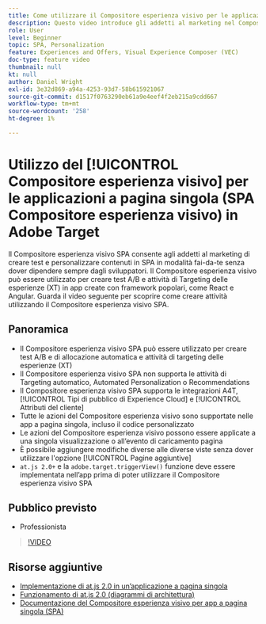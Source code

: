 ```yaml
---
title: Come utilizzare il Compositore esperienza visivo per le applicazioni a pagina singola (SPA Compositore esperienza visivo)
description: Questo video introduce gli addetti al marketing nel Compositore esperienza visivo di Adobe Target per le applicazioni a pagina singola (SPA VEC). Guarda questo video per scoprire come creare attività utilizzando il Compositore esperienza visivo SPA.
role: User
level: Beginner
topic: SPA, Personalization
feature: Experiences and Offers, Visual Experience Composer (VEC)
doc-type: feature video
thumbnail: null
kt: null
author: Daniel Wright
exl-id: 3e32d869-a94a-4253-93d7-58b615921067
source-git-commit: d1517f0763290eb61a9e4eef4f2eb215a9cdd667
workflow-type: tm+mt
source-wordcount: '258'
ht-degree: 1%

---
```


# Utilizzo del [!UICONTROL Compositore esperienza visivo] per le applicazioni a pagina singola (SPA Compositore esperienza visivo) in Adobe Target

Il Compositore esperienza visivo SPA consente agli addetti al marketing di creare test e personalizzare contenuti in SPA in modalità fai-da-te senza dover dipendere sempre dagli sviluppatori. Il Compositore esperienza visivo può essere utilizzato per creare test A/B e attività di Targeting delle esperienze (XT) in app create con framework popolari, come React e Angular. Guarda il video seguente per scoprire come creare attività utilizzando il Compositore esperienza visivo SPA.

## Panoramica

* Il Compositore esperienza visivo SPA può essere utilizzato per creare test A/B e di allocazione automatica e attività di targeting delle esperienze (XT)
* Il Compositore esperienza visivo SPA non supporta le attività di Targeting automatico, Automated Personalization o Recommendations
* Il Compositore esperienza visivo SPA supporta le integrazioni A4T, [!UICONTROL Tipi di pubblico di Experience Cloud] e [!UICONTROL Attributi del cliente]
* Tutte le azioni del Compositore esperienza visivo sono supportate nelle app a pagina singola, incluso il codice personalizzato
* Le azioni del Compositore esperienza visivo possono essere applicate a una singola visualizzazione o all’evento di caricamento pagina
* È possibile aggiungere modifiche diverse alle diverse viste senza dover utilizzare l&#39;opzione [!UICONTROL Pagine aggiuntive]
* `at.js 2.0+` e la  `adobe.target.triggerView()` funzione deve essere implementata nell’app prima di poter utilizzare il Compositore esperienza visivo SPA

## Pubblico previsto

* Professionista

>[!VIDEO](https://video.tv.adobe.com/v/26249?quality=12)


## Risorse aggiuntive

* [Implementazione di at.js 2.0 in un’applicazione a pagina singola](../implementation/implement-atjs-20-in-a-single-page-application.md)
* [Funzionamento di at.js 2.0 (diagrammi di architettura)](../implementation/understanding-how-atjs-20-works.md)
* [Documentazione del Compositore esperienza visivo per app a pagina singola (SPA)](https://experienceleague.adobe.com/docs/target/using/experiences/spa-visual-experience-composer.html?lang=en)
